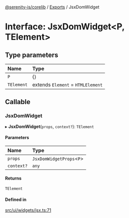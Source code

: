[@serenity-is/corelib](../README.md) / [Exports](../modules.md) / JsxDomWidget

# Interface: JsxDomWidget<P, TElement\>

## Type parameters

| Name | Type |
| :------ | :------ |
| `P` | {} |
| `TElement` | extends `Element` = `HTMLElement` |

## Callable

### JsxDomWidget

▸ **JsxDomWidget**(`props`, `context?`): `TElement`

#### Parameters

| Name | Type |
| :------ | :------ |
| `props` | `JsxDomWidgetProps`<`P`\> |
| `context?` | `any` |

#### Returns

`TElement`

#### Defined in

[src/ui/widgets/jsx.ts:71](https://github.com/serenity-is/serenity/blob/master/packages/corelib/src/ui/widgets/jsx.ts#L71)
